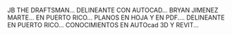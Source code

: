 JB THE DRAFTSMAN...
DELINEANTE CON AUTOCAD...
BRYAN JIMENEZ MARTE...
EN PUERTO RICO...
PLANOS EN HOJA Y  EN PDF....
DELINEANTE EN PUERTO RICO...
CONOCIMIENTOS EN AUTOcad 3D  Y REVIT...

